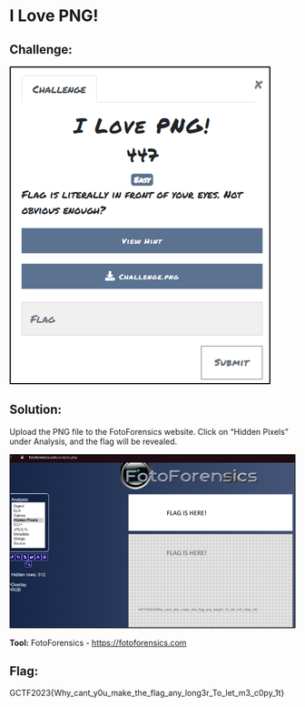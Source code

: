 # I Love PNG! 

## Challenge: 
![ILovePNG](ILovePNG.png)


## Solution: 
Upload the PNG file to the FotoForensics website. Click on “Hidden Pixels” under Analysis, and the flag will be revealed. 

![fotoforensic](fotoforensic.png)

**Tool:** FotoForensics - https://fotoforensics.com 

## Flag:
GCTF2023{Why_cant_y0u_make_the_flag_any_long3r_To_let_m3_c0py_1t} 

